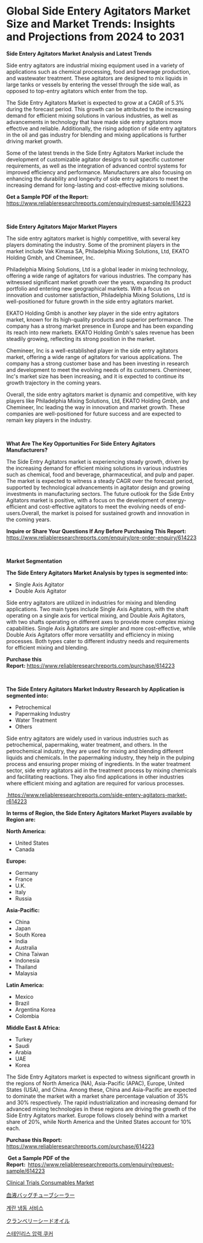 <p><h1>Global Side Entery Agitators Market Size and Market Trends: Insights and Projections from 2024 to 2031</h1></p><p><strong>Side Entery Agitators Market Analysis and Latest Trends</strong></p>
<p><p>Side entry agitators are industrial mixing equipment used in a variety of applications such as chemical processing, food and beverage production, and wastewater treatment. These agitators are designed to mix liquids in large tanks or vessels by entering the vessel through the side wall, as opposed to top-entry agitators which enter from the top.</p><p>The Side Entry Agitators Market is expected to grow at a CAGR of 5.3% during the forecast period. This growth can be attributed to the increasing demand for efficient mixing solutions in various industries, as well as advancements in technology that have made side entry agitators more effective and reliable. Additionally, the rising adoption of side entry agitators in the oil and gas industry for blending and mixing applications is further driving market growth.</p><p>Some of the latest trends in the Side Entry Agitators Market include the development of customizable agitator designs to suit specific customer requirements, as well as the integration of advanced control systems for improved efficiency and performance. Manufacturers are also focusing on enhancing the durability and longevity of side entry agitators to meet the increasing demand for long-lasting and cost-effective mixing solutions.</p></p>
<p><strong>Get a Sample PDF of the Report:&nbsp;</strong> <a href="https://www.reliableresearchreports.com/enquiry/request-sample/614223">https://www.reliableresearchreports.com/enquiry/request-sample/614223</a></p>
<p>&nbsp;</p>
<p><strong>Side Entery Agitators Major Market Players</strong></p>
<p><p>The side entry agitators market is highly competitive, with several key players dominating the industry. Some of the prominent players in the market include Vak Kimasa SA, Philadelphia Mixing Solutions, Ltd, EKATO Holding Gmbh, and Chemineer, Inc.</p><p>Philadelphia Mixing Solutions, Ltd is a global leader in mixing technology, offering a wide range of agitators for various industries. The company has witnessed significant market growth over the years, expanding its product portfolio and entering new geographical markets. With a focus on innovation and customer satisfaction, Philadelphia Mixing Solutions, Ltd is well-positioned for future growth in the side entry agitators market.</p><p>EKATO Holding Gmbh is another key player in the side entry agitators market, known for its high-quality products and superior performance. The company has a strong market presence in Europe and has been expanding its reach into new markets. EKATO Holding Gmbh's sales revenue has been steadily growing, reflecting its strong position in the market.</p><p>Chemineer, Inc is a well-established player in the side entry agitators market, offering a wide range of agitators for various applications. The company has a strong customer base and has been investing in research and development to meet the evolving needs of its customers. Chemineer, Inc's market size has been increasing, and it is expected to continue its growth trajectory in the coming years.</p><p>Overall, the side entry agitators market is dynamic and competitive, with key players like Philadelphia Mixing Solutions, Ltd, EKATO Holding Gmbh, and Chemineer, Inc leading the way in innovation and market growth. These companies are well-positioned for future success and are expected to remain key players in the industry.</p></p>
<p>&nbsp;</p>
<p><strong>What Are The Key Opportunities For Side Entery Agitators Manufacturers?</strong></p>
<p><p>The Side Entry Agitators market is experiencing steady growth, driven by the increasing demand for efficient mixing solutions in various industries such as chemical, food and beverage, pharmaceutical, and pulp and paper. The market is expected to witness a steady CAGR over the forecast period, supported by technological advancements in agitator design and growing investments in manufacturing sectors. The future outlook for the Side Entry Agitators market is positive, with a focus on the development of energy-efficient and cost-effective agitators to meet the evolving needs of end-users.Overall, the market is poised for sustained growth and innovation in the coming years.</p></p>
<p><strong>Inquire or Share Your Questions If Any Before Purchasing This Report:</strong> <a href="https://www.reliableresearchreports.com/enquiry/pre-order-enquiry/614223">https://www.reliableresearchreports.com/enquiry/pre-order-enquiry/614223</a></p>
<p>&nbsp;</p>
<p><strong>Market Segmentation</strong></p>
<p><strong>The Side Entery Agitators Market Analysis by types is segmented into:</strong></p>
<p><ul><li>Single Axis Agitator</li><li>Double Axis Agitator</li></ul></p>
<p><p>Side entry agitators are utilized in industries for mixing and blending applications. Two main types include Single Axis Agitators, with the shaft operating on a single axis for vertical mixing, and Double Axis Agitators, with two shafts operating on different axes to provide more complex mixing capabilities. Single Axis Agitators are simpler and more cost-effective, while Double Axis Agitators offer more versatility and efficiency in mixing processes. Both types cater to different industry needs and requirements for efficient mixing and blending.</p></p>
<p><strong>Purchase this Report:&nbsp;</strong><a href="https://www.reliableresearchreports.com/purchase/614223">https://www.reliableresearchreports.com/purchase/614223</a></p>
<p>&nbsp;</p>
<p><strong>The Side Entery Agitators Market Industry Research by Application is segmented into:</strong></p>
<p><ul><li>Petrochemical</li><li>Papermaking Industry</li><li>Water Treatment</li><li>Others</li></ul></p>
<p><p>Side entry agitators are widely used in various industries such as petrochemical, papermaking, water treatment, and others. In the petrochemical industry, they are used for mixing and blending different liquids and chemicals. In the papermaking industry, they help in the pulping process and ensuring proper mixing of ingredients. In the water treatment sector, side entry agitators aid in the treatment process by mixing chemicals and facilitating reactions. They also find applications in other industries where efficient mixing and agitation are required for various processes.</p></p>
<p><a href="https://www.reliableresearchreports.com/side-entery-agitators-market-r614223">&nbsp;https://www.reliableresearchreports.com/side-entery-agitators-market-r614223</a></p>
<p><strong>In terms of Region, the Side Entery Agitators Market Players available by Region are:</strong></p>
<p>
    <p> <strong> North America: </strong>
        <ul>
            <li>United States</li>
            <li>Canada</li>
        </ul>
        </p> 
    <p> <strong> Europe: </strong>
        <ul>
            <li>Germany</li>
            <li>France</li>
            <li>U.K.</li>
            <li>Italy</li>
            <li>Russia</li>
        </ul>
        </p> 
    <p> <strong> Asia-Pacific: </strong>
        <ul>
            <li>China</li>
            <li>Japan</li>
            <li>South Korea</li>
            <li>India</li>
            <li>Australia</li>
            <li>China Taiwan</li>
            <li>Indonesia</li>
            <li>Thailand</li>
            <li>Malaysia</li>
        </ul>
        </p> 
    <p> <strong> Latin America: </strong>
        <ul>
            <li>Mexico</li>
            <li>Brazil</li>
            <li>Argentina Korea</li>
            <li>Colombia</li>
        </ul>
        </p> 
    <p> <strong> Middle East & Africa: </strong>
        <ul>
            <li>Turkey</li>
            <li>Saudi</li>
            <li>Arabia</li>
            <li>UAE</li>
            <li>Korea</li>
        </ul>
    </p>
    </p>
<p><p>The Side Entry Agitators market is expected to witness significant growth in the regions of North America (NA), Asia-Pacific (APAC), Europe, United States (USA), and China. Among these, China and Asia-Pacific are expected to dominate the market with a market share percentage valuation of 35% and 30% respectively. The rapid industrialization and increasing demand for advanced mixing technologies in these regions are driving the growth of the Side Entry Agitators market. Europe follows closely behind with a market share of 20%, while North America and the United States account for 10% each.</p></p>
<p><strong>Purchase this Report: </strong><a href="https://www.reliableresearchreports.com/purchase/614223">https://www.reliableresearchreports.com/purchase/614223</a></p>
<p>&nbsp;<strong>Get a Sample PDF of the Report:&nbsp;&nbsp;</strong><a href="https://www.reliableresearchreports.com/enquiry/request-sample/614223">https://www.reliableresearchreports.com/enquiry/request-sample/614223</a></p>
<p><strong></strong></p>
<p><p><a href="https://github.com/Hazelklievgspy6vdcsmu106w/Market-Research-Report-List-2/blob/main/clinical-trials-consumables-market.md">Clinical Trials Consumables Market</a></p><p><a href="https://medium.com/@zulu.dawn/%E8%A1%80%E6%B6%B2%E3%83%90%E3%83%83%E3%82%B0%E3%83%81%E3%83%A5%E3%83%BC%E3%83%96%E3%82%B7%E3%83%BC%E3%83%A9%E3%83%BC%E5%B8%82%E5%A0%B4-%E5%B8%82%E5%A0%B4%E3%82%B7%E3%82%A7%E3%82%A2-%E5%B8%82%E5%A0%B4%E3%83%88%E3%83%AC%E3%83%B3%E3%83%89-%E3%81%8A%E3%82%88%E3%81%B3%E5%B0%86%E6%9D%A5%E3%81%AE%E6%88%90%E9%95%B7%E3%82%92%E6%8E%A2%E3%82%8B-56953e42085f">血液バッグチューブシーラー</a></p><p><a href="https://medium.com/@isariontaru/%EC%95%8C-%ED%86%A0%EC%8A%AC%EB%A7%81-%EC%84%9C%EB%B9%84%EC%8A%A4-%EC%8B%9C%EC%9E%A5-%EC%9D%B8%EC%82%AC%EC%9D%B4%ED%8A%B8-%EC%8B%9C%EC%9E%A5-%EB%8F%99%ED%96%A5-%EC%84%B1%EC%9E%A5-2024%EB%85%84%EB%B6%80%ED%84%B0-2031%EB%85%84%EA%B9%8C%EC%A7%80-%EC%98%88%EC%B8%A1%EB%90%9C-%EA%B2%83-08117156b7c0">계란 냉동 서비스</a></p><p><a href="https://medium.com/@johndory19/%E3%82%AF%E3%83%A9%E3%83%B3%E3%83%99%E3%83%AA%E3%83%BC%E3%82%B7%E3%83%BC%E3%83%89%E3%82%AA%E3%82%A4%E3%83%AB%E5%B8%82%E5%A0%B4%E3%81%AE%E8%A6%8F%E6%A8%A1-cagr-%E3%83%88%E3%83%AC%E3%83%B3%E3%83%892024%E5%B9%B4%E3%81%8B%E3%82%892030%E5%B9%B4%E3%81%BE%E3%81%A7-7917874189a3">クランベリーシードオイル</a></p><p><a href="https://github.com/vsckjg50460/Market-Research-Report-List-2/blob/main/371503355494.md">스테인리스 압력 쿠커</a></p></p>